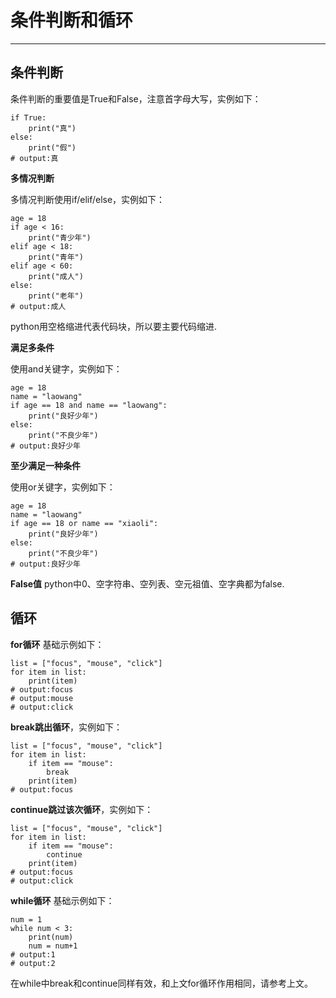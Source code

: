 # 条件判断和循环 #

----------
## 条件判断 ##
条件判断的重要值是True和False，注意首字母大写，实例如下：
```
if True:
    print("真")
else:
    print("假")
# output:真
```
**多情况判断**

多情况判断使用if/elif/else，实例如下：
```
age = 18
if age < 16:
    print("青少年")
elif age < 18:
    print("青年")
elif age < 60:
    print("成人")
else:
    print("老年")
# output:成人
```
python用空格缩进代表代码块，所以要主要代码缩进.

**满足多条件**

使用and关键字，实例如下：
```
age = 18
name = "laowang"
if age == 18 and name == "laowang":
    print("良好少年")
else:
    print("不良少年")
# output:良好少年
```

**至少满足一种条件**

使用or关键字，实例如下：
```
age = 18
name = "laowang"
if age == 18 or name == "xiaoli":
    print("良好少年")
else:
    print("不良少年")
# output:良好少年
```
**False值**
python中0、空字符串、空列表、空元祖值、空字典都为false.

## 循环 ##
**for循环**
基础示例如下：
```
list = ["focus", "mouse", "click"]
for item in list:
    print(item)
# output:focus
# output:mouse
# output:click
```
**break跳出循环**，实例如下：
```
list = ["focus", "mouse", "click"]
for item in list:
    if item == "mouse":
        break
    print(item)
# output:focus
```
**continue跳过该次循环**，实例如下：
```
list = ["focus", "mouse", "click"]
for item in list:
    if item == "mouse":
        continue
    print(item)
# output:focus
# output:click
```
**while循环**
基础示例如下：
```
num = 1
while num < 3:
    print(num)
    num = num+1
# output:1
# output:2
```
在while中break和continue同样有效，和上文for循环作用相同，请参考上文。
